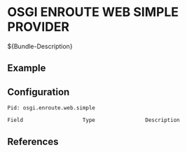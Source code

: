# OSGI ENROUTE WEB SIMPLE PROVIDER

${Bundle-Description}

## Example

## Configuration

	Pid: osgi.enroute.web.simple
	
	Field					Type				Description
		
	
## References

